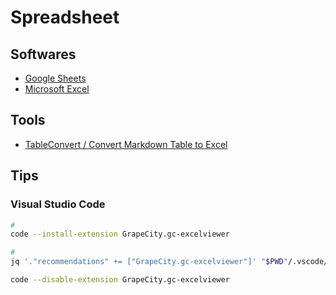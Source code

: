 # Spreadsheet

## Softwares

- [Google Sheets](/google/google-sheets.md)
- [Microsoft Excel](/microsoft/excel.md)

## Tools

- [TableConvert / Convert Markdown Table to Excel](https://tableconvert.com/markdown-to-excel)

## Tips

### Visual Studio Code

```sh
#
code --install-extension GrapeCity.gc-excelviewer

#
jq '."recommendations" += ["GrapeCity.gc-excelviewer"]' "$PWD"/.vscode/extensions.json | sponge "$PWD"/.vscode/extensions.json
```

```sh
code --disable-extension GrapeCity.gc-excelviewer
```
